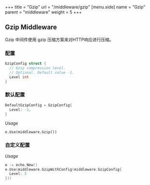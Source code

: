 +++
title = "Gzip"
url = "/middleware/gzip"
[menu.side]
  name = "Gzip"
  parent = "middleware"
  weight = 5
+++

## Gzip Middleware

Gzip 中间件使用 gzip 压缩方案来对HTTP响应进行压缩。 

### 配置

```go
GzipConfig struct {
  // Gzip compression level.
  // Optional. Default value -1.
  Level int
}
```

### 默认配置

```go
DefaultGzipConfig = GzipConfig{
  Level: -1,
}
```

*Usage*

`e.Use(middleware.Gzip())`

### 自定义配置

*Usage*

```go
e := echo.New()
e.Use(middleware.GzipWithConfig(middleware.GzipConfig{
  Level: 5
}))
```
